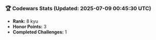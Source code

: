 ### 🏆 Codewars Stats (Updated: 2025-07-09 00:45:30 UTC)

- **Rank:** 8 kyu
- **Honor Points:** 3
- **Completed Challenges:** 1
